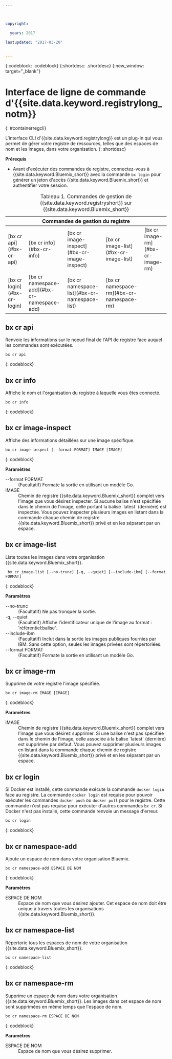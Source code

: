 ```yaml
---



copyright:

  years: 2017

lastupdated: "2017-03-20"


---
```


{:codeblock: .codeblock}
{:shortdesc: .shortdesc}
{:new_window: target="_blank"}

# Interface de ligne de commande d'{{site.data.keyword.registrylong_notm}}
{: #containerregcli}

L'interface CLI d'{{site.data.keyword.registrylong}} est un plug-in qui vous permet de gérer votre registre de ressources, telles que des espaces de nom et les images, dans votre organisation.
{: shortdesc}

**Prérequis**
* Avant d'exécuter des commandes de registre, connectez-vous à {{site.data.keyword.Bluemix_short}} avec la commande `bx login` pour générer un jeton d'accès {{site.data.keyword.Bluemix_short}} et authentifier votre session.

<table summary="Gestion de votre registre Containers Registry">
<caption>Tableau 1. Commandes de gestion de {{site.data.keyword.registryshort}} sur {{site.data.keyword.Bluemix_short}}
</caption>
 <thead>
 <th colspan="5">Commandes de gestion du registre</th>
 </thead>
 <tbody>
 <tr>
 <td>[bx cr api](#bx-cr-api)</td>
 <td>[bx cr info](#bx-cr-info)</td>
 <td>[bx cr image-inspect](#bx-cr-image-inspect)</td>
 <td>[bx cr image-list](#bx-cr-image-list)</td>
 <td>[bx cr image-rm](#bx-cr-image-rm)</td>
 </tr>
 <tr>
 <td>[bx cr login](#bx-cr-login)</td>
 <td>[bx cr namespace-add](#bx-cr-namespace-add)</td>
 <td>[bx cr namespace-list](#bx-cr-namespace-list)</td>
 <td>[bx cr namespace-rm](#bx-cr-namespace-rm)</td>
 </tr></tbody></table>


## bx cr api
Renvoie les informations sur le noeud final de l'API de registre face auquel les commandes sont exécutées.

```
bx cr api
```
{: codeblock}


## bx cr info
Affiche le nom et l'organisation du registre à laquelle vous êtes connecté.

```
bx cr info
```
{: codeblock}


## bx cr image-inspect
Affiche des informations détaillées sur une image spécifique.

```
bx cr image-inspect [--format FORMAT] IMAGE [IMAGE]
```
{: codeblock}

**Paramètres**
<dl>
<dt>--format FORMAT</dt>
<dd>(Facultatif) Formate la sortie en utilisant un modèle Go.</dd>
<dt>IMAGE</dt>
<dd>Chemin de registre {{site.data.keyword.Bluemix_short}} complet vers l'image que vous désirez inspecter. Si aucune balise n'est spécifiée dans le chemin de l'image, celle portant la balise `latest` (dernière) est inspectée. Vous pouvez inspecter plusieurs images en listant dans la commande chaque chemin de registre {{site.data.keyword.Bluemix_short}} privé et en les séparant par un espace.</dd>
</dl>


## bx cr image-list
Liste toutes les images dans votre organisation {{site.data.keyword.Bluemix_short}}.

```
 bx cr image-list [--no-trunc] [-q, --quiet] [--include-ibm] [--format FORMAT]
```
{: codeblock}

**Paramètres**
<dl>
<dt>--no-trunc</dt>
<dd>(Facultatif) Ne pas tronquer la sortie.</dd>
<dt>-q, --quiet</dt>
<dd>(Facultatif) Affiche l'identificateur unique de l'image au format : 'référentiel:balise'.</dd>
<dt>--include-ibm</dt>
<dd>(Facultatif) Inclut dans la sortie les images publiques fournies par IBM. Sans cette option, seules les images privées sont répertoriées.</dd>
<dt>--format FORMAT</dt>
<dd>(Facultatif) Formate la sortie en utilisant un modèle Go.</dd>
</dl>


## bx cr image-rm
Supprime de votre registre l'image spécifiée.

```
bx cr image-rm IMAGE [IMAGE]
```
{: codeblock}

**Paramètres**
<dl>
<dt>IMAGE</dt>
<dd>Chemin de registre {{site.data.keyword.Bluemix_short}} complet vers l'image que vous désirez supprimer. Si une balise n'est pas spécifiée dans le chemin de l'image,
celle associée à la balise `latest` (dernière) est supprimée par défaut. Vous pouvez supprimer plusieurs images en listant dans la commande chaque chemin de registre {{site.data.keyword.Bluemix_short}} privé et en les séparant par un espace.</dd>
</dl>


## bx cr login
Si Docker est installé, cette commande exécute la commande `docker login` face au registre. La commande `docker login` est requise pour pouvoir exécuter les commandes `docker push` ou `docker pull` pour le registre. Cette commande n'est pas requise pour exécuter d'autres commandes `bx cr`. Si Docker n'est pas installé, cette commande renvoie un message d'erreur.

```
bx cr login
```
{: codeblock}


## bx cr namespace-add
Ajoute un espace de nom dans votre organisation Bluemix. 

```
bx cr namespace-add ESPACE DE NOM
```
{: codeblock}

**Paramètres**
<dl>
<dt>ESPACE DE NOM</dt>
<dd>Espace de nom que vous désirez ajouter. Cet espace de nom doit être unique à travers toutes les organisations {{site.data.keyword.Bluemix_short}}.</dd>
</dl>


## bx cr namespace-list
Répertorie tous les espaces de nom de votre organisation {{site.data.keyword.Bluemix_short}}.

```
bx cr namespace-list
```
{: codeblock}


## bx cr namespace-rm
Supprime un espace de nom dans votre organisation {{site.data.keyword.Bluemix_short}}. Les images dans cet espace de nom sont supprimées en même temps que l'espace de nom.

```
bx cr namespace-rm ESPACE DE NOM
```
{: codeblock}

**Paramètres**
<dl>
<dt>ESPACE DE NOM</dt>
<dd>Espace de nom que vous désirez supprimer. </dd>
</dl>

